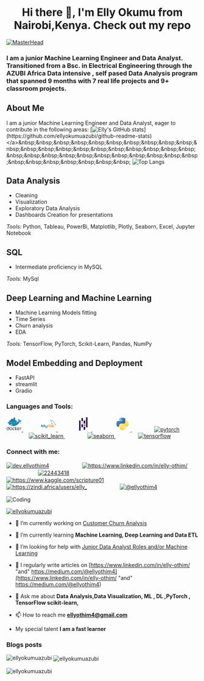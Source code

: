 <h1 align="center">Hi there 👋, I'm Elly Okumu from Nairobi,Kenya.
Check out my repo </h1>

[![MasterHead](https://blog.imarticus.org/wp-content/uploads/2019/05/daonline.gif)](https://rishavchanda.io)

<h3 align="left"> I am a junior Machine Learning Engineer and Data Analyst. Transitioned from a Bsc. in Electrical Engineering through the AZUBI Africa Data intensive , self pased Data Analysis program that spanned 9 months with 7 real life projects and 9+ classroom projects.  </h3>

## **About Me**

I am a junior Machine Learning Engineer and Data Analyst, eager to contribute in the following areas:
[![Elly's GitHub stats](https://github-readme-stats.vercel.app/api?username=ellyokumuazubi&show_icons=true&show_icons=true&theme=radical&hide=starts,contribs,prs,issues,)](https://github.com/ellyokumuazubi/github-readme-stats)
</a>&nbsp;&nbsp;&nbsp;&nbsp;&nbsp;&nbsp;&nbsp;&nbsp;&nbsp;&nbsp;&nbsp;&nbsp;&nbsp;&nbsp;&nbsp;&nbsp;&nbsp;&nbsp;&nbsp;&nbsp;&nbsp;&nbsp;&nbsp;&nbsp;&nbsp;&nbsp;&nbsp;&nbsp;&nbsp;&nbsp;&nbsp;&nbsp;&nbsp;&nbsp;&nbsp;&nbsp;&nbsp;&nbsp;&nbsp;
![Top Langs](https://github-readme-stats.vercel.app/api/top-langs/?username=ellyokumuazubi&hide_progress=true)
## Data Analysis

- Cleaning
- Visualization
- Exploratory Data Analysis
- Dashboards Creation for presentations

*Tools:* Python, Tableau, PowerBi, Matplotlib, Plotly, Seaborn, Excel, Jupyter Notebook

## SQL

- Intermediate proficiency in MySQL

*Tools:* MySql 

## Deep Learning and Machine Learning

- Machine Learning Models fitting
- Time Series
- Churn analysis
- EDA

*Tools:* TensorFlow, PyTorch, Scikit-Learn, Pandas, NumPy

## Model Embedding and Deployment 

- FastAPI
- streamlit
- Gradio 

<h3 align="left">Languages and Tools:</h3>
<p align="left">
  <a href="https://www.docker.com/" target="_blank" rel="noreferrer">
    <img src="https://raw.githubusercontent.com/devicons/devicon/master/icons/docker/docker-original-wordmark.svg" alt="docker" width="40" height="40"/>
  </a>&nbsp;&nbsp;&nbsp;&nbsp;&nbsp;&nbsp;&nbsp;&nbsp;&nbsp;&nbsp;&nbsp;
  <a href="https://www.mysql.com/" target="_blank" rel="noreferrer">
    <img src="https://raw.githubusercontent.com/devicons/devicon/master/icons/mysql/mysql-original-wordmark.svg" alt="mysql" width="40" height="40"/>
  </a>&nbsp;&nbsp;&nbsp;&nbsp;&nbsp;&nbsp;&nbsp;&nbsp;&nbsp;&nbsp;&nbsp;
  <a href="https://pandas.pydata.org/" target="_blank" rel="noreferrer">
    <img src="https://raw.githubusercontent.com/devicons/devicon/2ae2a900d2f041da66e950e4d48052658d850630/icons/pandas/pandas-original.svg" alt="pandas" width="40" height="40"/>
  </a>&nbsp;&nbsp;&nbsp;&nbsp;&nbsp;&nbsp;&nbsp;&nbsp;&nbsp;&nbsp;&nbsp;&nbsp;&nbsp;&nbsp;
  <a href="https://www.python.org" target="_blank" rel="noreferrer">
    <img src="https://raw.githubusercontent.com/devicons/devicon/master/icons/python/python-original.svg" alt="python" width="40" height="40"/>
  </a>&nbsp;&nbsp;&nbsp;&nbsp;&nbsp;&nbsp;&nbsp;&nbsp;&nbsp;&nbsp;&nbsp;&nbsp;&nbsp;&nbsp;
  <a href="https://pytorch.org/" target="_blank" rel="noreferrer">
    <img src="https://www.vectorlogo.zone/logos/pytorch/pytorch-icon.svg" alt="pytorch" width="40" height="40"/>
  </a>&nbsp;&nbsp;&nbsp;&nbsp;&nbsp;&nbsp;&nbsp;&nbsp;&nbsp;&nbsp;&nbsp;&nbsp;&nbsp;&nbsp;
  <a href="https://scikit-learn.org/" target="_blank" rel="noreferrer">
    <img src="https://upload.wikimedia.org/wikipedia/commons/0/05/Scikit_learn_logo_small.svg" alt="scikit_learn" width="40" height="40"/>
  </a>&nbsp;&nbsp;&nbsp;&nbsp;&nbsp;&nbsp;&nbsp;&nbsp;&nbsp;&nbsp;&nbsp;&nbsp;&nbsp;&nbsp;
  <a href="https://seaborn.pydata.org/" target="_blank" rel="noreferrer">
    <img src="https://seaborn.pydata.org/_images/logo-mark-lightbg.svg" alt="seaborn" width="40" height="40"/>
  </a>&nbsp;&nbsp;&nbsp;&nbsp;&nbsp;&nbsp;&nbsp;&nbsp;&nbsp;&nbsp;&nbsp;&nbsp;&nbsp;&nbsp;
  <a href="https://www.tensorflow.org" target="_blank" rel="noreferrer">
    <img src="https://www.vectorlogo.zone/logos/tensorflow/tensorflow-icon.svg" alt="tensorflow" width="40" height="40"/>
  </a>
</p>


<h3 align="left">Connect with me:</h3>
<p align="left">
<a href="https://dev.to/dev.ellyothim4" target="blank"><img align="center" src="https://raw.githubusercontent.com/rahuldkjain/github-profile-readme-generator/master/src/images/icons/Social/devto.svg" alt="dev.ellyothim4" height="30" width="40" /></a>
</a>&nbsp;&nbsp;&nbsp;&nbsp;&nbsp;&nbsp;&nbsp;&nbsp;&nbsp;&nbsp;&nbsp;&nbsp;&nbsp;&nbsp;&nbsp;&nbsp;&nbsp;&nbsp;&nbsp;&nbsp;
<a href="https://linkedin.com/in/https://www.linkedin.com/in/elly-othim/" target="blank"><img align="center" src="https://raw.githubusercontent.com/rahuldkjain/github-profile-readme-generator/master/src/images/icons/Social/linked-in-alt.svg" alt="https://www.linkedin.com/in/elly-othim/" height="30" width="40" /></a>
</a>&nbsp;&nbsp;&nbsp;&nbsp;&nbsp;&nbsp;&nbsp;&nbsp;&nbsp;&nbsp;&nbsp;&nbsp;&nbsp;&nbsp;&nbsp;&nbsp;&nbsp;&nbsp;&nbsp;&nbsp;
<a href="https://stackoverflow.com/users/22443418" target="blank"><img align="center" src="https://raw.githubusercontent.com/rahuldkjain/github-profile-readme-generator/master/src/images/icons/Social/stack-overflow.svg" alt="22443418" height="30" width="40" /></a>
</a>&nbsp;&nbsp;&nbsp;&nbsp;&nbsp;&nbsp;&nbsp;&nbsp;&nbsp;&nbsp;&nbsp;&nbsp;&nbsp;&nbsp;&nbsp;&nbsp;&nbsp;&nbsp;&nbsp;&nbsp;
<a href="https://kaggle.com/https://www.kaggle.com/scripture01" target="blank"><img align="center" src="https://raw.githubusercontent.com/rahuldkjain/github-profile-readme-generator/master/src/images/icons/Social/kaggle.svg" alt="https://www.kaggle.com/scripture01" height="30" width="40" /></a>
</a>&nbsp;&nbsp;&nbsp;&nbsp;&nbsp;&nbsp;&nbsp;&nbsp;&nbsp;&nbsp;&nbsp;&nbsp;&nbsp;&nbsp;&nbsp;&nbsp;&nbsp;&nbsp;&nbsp;&nbsp;
<a href="https://fb.com/https://zindi.africa/users/elly_" target="blank"><img align="center" src="https://raw.githubusercontent.com/rahuldkjain/github-profile-readme-generator/master/src/images/icons/Social/facebook.svg" alt="https://zindi.africa/users/elly_" height="30" width="40" /></a>
</a>&nbsp;&nbsp;&nbsp;&nbsp;&nbsp;&nbsp;&nbsp;&nbsp;&nbsp;&nbsp;&nbsp;&nbsp;&nbsp;&nbsp;&nbsp;&nbsp;&nbsp;&nbsp;&nbsp;&nbsp;
<a href="https://medium.com/@ellyothim4" target="blank"><img align="center" src="https://raw.githubusercontent.com/rahuldkjain/github-profile-readme-generator/master/src/images/icons/Social/medium.svg" alt="@ellyothim4" height="30" width="40" /></a>
</p>

<img align="center" alt="Coding" width="1400" height="350" src="https://thumbs.gfycat.com/AshamedWeightyDachshund-max-1mb.gif">

<p align="left"> <a href="https://github.com/ryo-ma/github-profile-trophy"><img src="https://github-profile-trophy.vercel.app/?username=ellyokumuazubi" alt="ellyokumuazubi" /></a> </p>

- 🔭 I’m currently working on [Customer Churn Analysis](https://github.com/EllyOkumuAzubi/ChurnAnalysis_CapstonePred.git)

- 🌱 I’m currently learning **Machine Learning, Deep Learning and Data ETL**

- 🤝 I’m looking for help with [Junior Data Analyst Roles and/or Machine Learning](https://www.linkedin.com/in/elly-othim/)

- 📝 I regularly write articles on [https://www.linkedin.com/in/elly-othim/ "and" https://medium.com/@ellyothim4](https://www.linkedin.com/in/elly-othim/ "and" https://medium.com/@ellyothim4)

- 💬 Ask me about **Data Analysis,Data Visualization, ML , DL ,PyTorch , TensorFlow scikit-learn,**

- 📫 How to reach me **ellyothim4@gmail.com**

- My special talent **I am a fast learner**

### Blogs posts
<!-- BLOG-POST-LIST:START -->
<!-- BLOG-POST-LIST:END -->


<p><img align="left" src="https://github-readme-stats.vercel.app/api/top-langs?username=ellyokumuazubi&show_icons=true&locale=en&layout=compact" alt="ellyokumuazubi" /></p>

<p>&nbsp;<img align="center" src="https://github-readme-stats.vercel.app/api?username=ellyokumuazubi&show_icons=true&locale=en" alt="ellyokumuazubi" /></p>


<p><img align="center" src="https://github-readme-streak-stats.herokuapp.com/?user=ellyokumuazubi&" alt="ellyokumuazubi" /></p>
